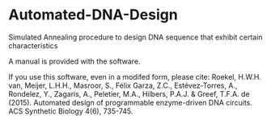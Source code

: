 Automated-DNA-Design
====================

Simulated Annealing procedure to design DNA sequence that exhibit certain characteristics

A manual is provided with the software.

If you use this software, even in a modifed form, please cite:
Roekel, H.W.H. van, Meijer, L.H.H., Masroor, S., Félix Garza, Z.C., Estévez-Torres, A., Rondelez, Y., Zagaris, A., Peletier, M.A., Hilbers, P.A.J. & Greef, T.F.A. de (2015). Automated design of programmable enzyme-driven DNA circuits. ACS Synthetic Biology 4(6), 735-745.
